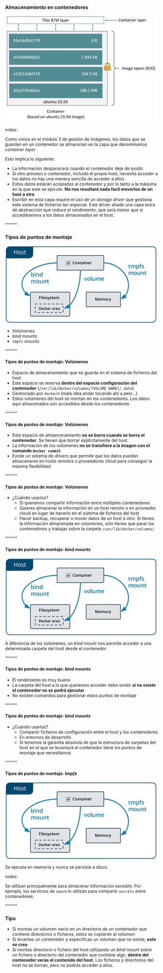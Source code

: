 ### Almacenamiento en contenedores

![container layer](images/docker-containers-and-images-1.jpg)

notes:

Como vimos en el módulo 3 de gestión de imágenes, los datos que se guardan en un contenedor
se almacenan en la capa que denominamos _container layer_.

Esto implica lo siguiente:

* La información desparacerá cuando el contenedor deje de existir.
* Si otro proceso o contenedor, incluido el propio host, necesita acceder a los datos
 no hay una manera sencilla de acceder a ellos
* Estos datos estarán acoplados al contenedor y por lo tanto a la máquina en la que
  este se ejecute. **No nos resultará nada facil moverlos de un host a otro**
* Escribir en esta capa require el uso de un _storage driver_ que gestiona este 
  sistema de ficheros tan especial. Este driver añade una capa extra de abstracción 
  que reduce el rendimiento, que será menor que si accediésemos a los datos almacenados
  en el host.

^^^^^^

### Tipos de puntos de montaje 

![tipos de puntos de montaje](images/types-of-mounts.png)

* Volúmenes
* _bind mounts_
* `tmpfs` _mounts_

^^^^^^

#### Tipos de puntos de montaje: Volúmenes

* Espacio de almacenamiento que se guarda en el sistema de ficheros del host
* Este espacio se reserva **dentro del espacio configuración del contenedor** 
  (`/var/lib/docker/volumes/[VOLUME NAME]/_data`)
* Gestionado por `dockerd` (mala idea andar tocando ahí a pelo...)
* Estos volúmenes del host se montan en los contenedores. Los datos aquí almacenados
  son accesibles desde los contenedores

^^^^^^

#### Tipos de puntos de montaje: Volúmenes

* Este espacio de almancenamiento **no se borra cuando se borra el contenedor**. 
  Se tienen que borrar explícitamente del host.
* La información de los volúmenes **no se transfiere a la imagen con el comando `docker commit`**
* Existe un sistema de _drivers_ que permite que los datos puedan almacenarse
  en hosts remotos o proveedores cloud para conseguir la máxima flexibilidad

^^^^^^

#### Tipos de puntos de montaje: Volúmenes

* ¿Cuándo usarlos?
  * Si queremos compartir información entre múltiples contenedores
  * Quieres almacenar la información en un host remoto o en proveedor cloud
    en lugar de hacerlo en el sistema de ficheros del host
  * Hacer backup, recuperar o mover datos de un host a otro. Si tienes la información 
    almacenada en volúmenes, sólo tienes que parar los contenedores y trabajar sobre la
    carpeta `/var/lib/docker/volumes/`

^^^^^^

#### Tipos de puntos de montaje:  _bind mounts_

![tipos de puntos de montaje](images/types-of-mounts.png)

A diferencia de los volúmenes, un _bind mount_ nos permite acceder a una
determinada carpeta del host desde el contenedor

^^^^^^

#### Tipos de puntos de montaje:  _bind mounts_

* El rendimiento es muy bueno
* La carpeta del host a la que queremos acceder debe existir **si no existe
  el contenedor no se podrá ejecutar**
* No existen comandos para gestionar estos puntos de montaje

^^^^^^

#### Tipos de puntos de montaje:  _bind mounts_

* ¿Cuándo usarlos?
  * Compartir ficheros de configuración entre el host y los contenedores
  * En entornos de desarrollo
  * Si tenemos la garantía absoluta de que la estructura de carpetas del host
    en el que se levantará el contenedor tiene los puntos de montaje que 
    necesitamos

^^^^^^

#### Tipos de puntos de montaje: _tmpfs_

![tipos de puntos de montaje](images/types-of-mounts.png)

Se ejecuta en memoria y nunca se persiste a disco.

notes:

Se utilizan principalmente para almacenar información sensible. Por ejemplo,
los servicios de `swarm` lo utilizan para compartir `secrets` entre contenedores.

^^^^^^

### Tips

* Si montas un volumen vacío en un directorio de un contenedor que contiene 
  directorios o ficheros, *estos se copiarán al volumen*
* Si levantas un contenedor y especificas un volumen que no existe, **este se crea**
* Si montas directorio o fichero del host utilizando un _bind mount_ sobre 
  un fichero o directorio del contenedor que contiene algo, 
  **dentro del contenedor verás el contenido del host**. Los ficheros y directorios
  del host no se borran, pero no podrás acceder a ellos.